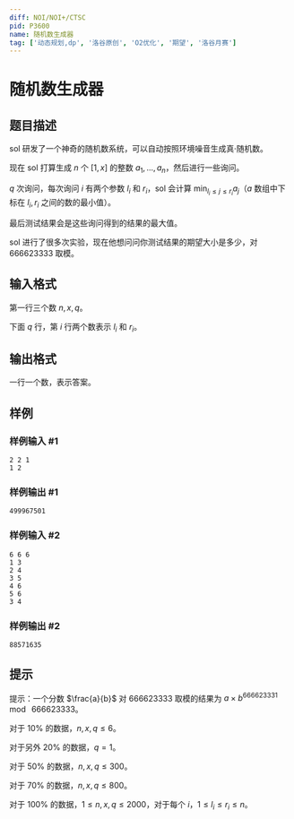 ```yaml
---
diff: NOI/NOI+/CTSC
pid: P3600
name: 随机数生成器
tag: ['动态规划,dp', '洛谷原创', 'O2优化', '期望', '洛谷月赛']
---
```

# 随机数生成器
## 题目描述

sol 研发了一个神奇的随机数系统，可以自动按照环境噪音生成真·随机数。

现在 sol 打算生成 $n$ 个 $[1,x]$ 的整数 $a_1, ..., a_n$，然后进行一些询问。

$q$ 次询问，每次询问 $i$ 有两个参数 $l_i$ 和 $r_i$，sol 会计算 $\min_{l_i \leq j \leq r_i} a_j$（$a$ 数组中下标在 $l_i, r_i$ 之间的数的最小值）。

最后测试结果会是这些询问得到的结果的最大值。

sol 进行了很多次实验，现在他想问问你测试结果的期望大小是多少，对 $666623333$ 取模。

## 输入格式

第一行三个数 $n, x, q$。

下面 $q$ 行，第 $i$ 行两个数表示 $l_i$ 和 $r_i$。

## 输出格式

一行一个数，表示答案。

## 样例

### 样例输入 #1
```
2 2 1
1 2
```
### 样例输出 #1
```
499967501
```
### 样例输入 #2
```
6 6 6
1 3
2 4
3 5
4 6
5 6
3 4
```
### 样例输出 #2
```
88571635
```
## 提示

提示：一个分数 $\frac{a}{b}$ 对 $666623333$ 取模的结果为 $a\times b^{666623331}~\mod~666623333$。

对于 $10\%$ 的数据，$n,x,q \leq 6$。

对于另外 $20\%$ 的数据，$q=1$。

对于 $50\%$ 的数据，$n,x,q \leq 300$。

对于 $70\%$ 的数据，$n,x,q \leq 800$。

对于 $100\%$ 的数据，$1 \leq n,x,q \leq 2000$，对于每个 $i$，$1 \leq l_i \leq r_i \leq n$。

